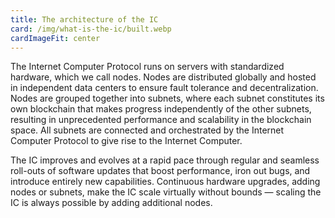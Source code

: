 ```yaml
---
title: The architecture of the IC
card: /img/what-is-the-ic/built.webp
cardImageFit: center
---
```


The Internet Computer Protocol runs on servers with standardized hardware, which we call nodes. Nodes are distributed globally and hosted in independent data centers to ensure fault tolerance and decentralization. Nodes are grouped together into subnets, where each subnet constitutes its own blockchain that makes progress independently of the other subnets, resulting in unprecedented performance and scalability in the blockchain space. All subnets are connected and orchestrated by the Internet Computer Protocol to give rise to the Internet Computer.

The IC improves and evolves at a rapid pace through regular and seamless roll-outs of software updates that boost performance, iron out bugs, and introduce entirely new capabilities. Continuous hardware upgrades, adding nodes or subnets, make the IC scale virtually without bounds — scaling the IC is always possible by adding additional nodes.
